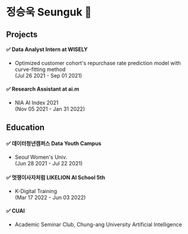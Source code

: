 # 정승욱 Seunguk 👋

## Projects
#### ✅ Data Analyst Intern at WISELY
- Optimized customer cohort's repurchase rate prediction model with curve-fitting method    
(Jul 26 2021 - Sep 01 2021)   

#### ✅ Research Assistant at ai.m 
- NIA AI Index 2021     
(Nov 05 2021 - Jan 31 2022) 

## Education  
#### ✅ 데이터청년캠퍼스 Data Youth Campus 
- Seoul Women's Univ.  
(Jun 28 2021 - Jul 22 2021)

#### ✅ 멋쟁이사자처럼 LIKELION AI School 5th 
- K-Digital Training  
(Mar 17 2022 - Jun 03 2022)

#### ✅ CUAI
- Academic Seminar Club, Chung-ang University Artificial Intelligence

<!--
**SeungukJeong/SeungukJeong** is a ✨ _special_ ✨ repository because its `README.md` (this file) appears on your GitHub profile.

Here are some ideas to get you started:

- 🔭 I’m currently working on ...
- 🌱 I’m currently learning ...
- 👯 I’m looking to collaborate on ...
- 🤔 I’m looking for help with ...
- 💬 Ask me about ...
- 📫 How to reach me: ...
- 😄 Pronouns: ...
- ⚡ Fun fact: ...
-->

